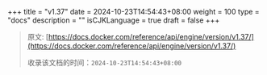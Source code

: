 +++
title = "v1.37"
date = 2024-10-23T14:54:43+08:00
weight = 100
type = "docs"
description = ""
isCJKLanguage = true
draft = false
+++

> 原文: [https://docs.docker.com/reference/api/engine/version/v1.37/](https://docs.docker.com/reference/api/engine/version/v1.37/)
>
> 收录该文档的时间：`2024-10-23T14:54:43+08:00`
